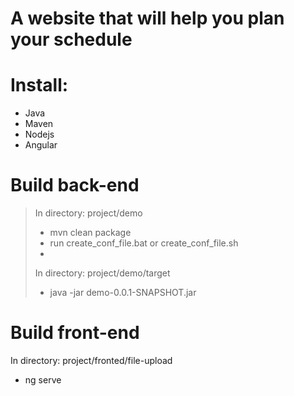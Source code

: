 # A website that will help you plan your schedule

# Install:
- Java
- Maven
- Nodejs
- Angular
# Build back-end
> In directory: project/demo
> - mvn clean package
> - run create_conf_file.bat or create_conf_file.sh
> - 
> In directory: project/demo/target
> - java -jar demo-0.0.1-SNAPSHOT.jar
# Build front-end
In directory: project/fronted/file-upload
 - ng serve
